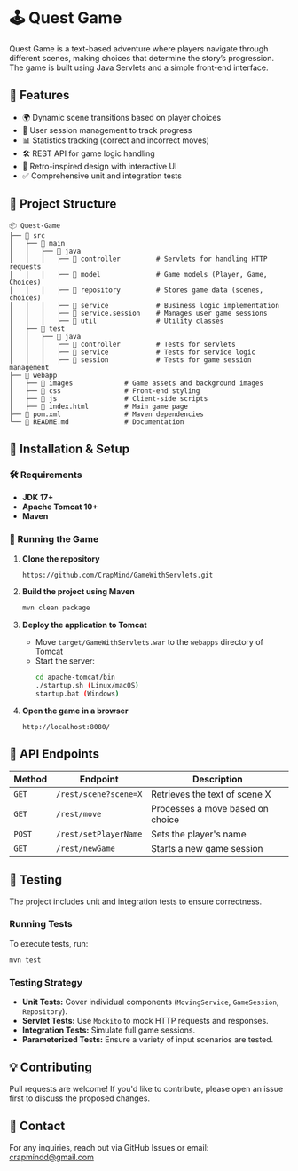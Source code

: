 # 🕹️ Quest Game

Quest Game is a text-based adventure where players navigate through different scenes, making choices that determine the story’s progression. The game is built using Java Servlets and a simple front-end interface.

## 🚀 Features

- 🌍 Dynamic scene transitions based on player choices
- 📝 User session management to track progress
- 📊 Statistics tracking (correct and incorrect moves)
- 🛠️ REST API for game logic handling
- 🎨 Retro-inspired design with interactive UI
- ✅ Comprehensive unit and integration tests

## 📂 Project Structure

```
📦 Quest-Game
├── 📁 src
│   ├── 📁 main
│   │   ├── 📁 java
│   │   │   ├── 📁 controller         # Servlets for handling HTTP requests
│   │   │   ├── 📁 model              # Game models (Player, Game, Choices)
│   │   │   ├── 📁 repository         # Stores game data (scenes, choices)
│   │   │   ├── 📁 service            # Business logic implementation
│   │   │   ├── 📁 service.session    # Manages user game sessions
│   │   │   ├── 📁 util               # Utility classes
│   ├── 📁 test
│   │   ├── 📁 java
│   │   │   ├── 📁 controller         # Tests for servlets
│   │   │   ├── 📁 service            # Tests for service logic
│   │   │   ├── 📁 session            # Tests for game session management
├── 📁 webapp
│   ├── 📁 images             # Game assets and background images
│   ├── 📁 css                # Front-end styling
│   ├── 📁 js                 # Client-side scripts
│   ├── 📝 index.html         # Main game page
├── 📝 pom.xml                # Maven dependencies
└── 📝 README.md              # Documentation
```

## 🔧 Installation & Setup

### 🛠 Requirements

- **JDK 17+**  
- **Apache Tomcat 10+**  
- **Maven**  

### 🚀 Running the Game

1. **Clone the repository**
   ```sh
   https://github.com/CrapMind/GameWithServlets.git
   ```

3. **Build the project using Maven**
   ```sh
   mvn clean package
   ```

4. **Deploy the application to Tomcat**  
   - Move `target/GameWithServlets.war` to the `webapps` directory of Tomcat  
   - Start the server:  
     ```sh
     cd apache-tomcat/bin
     ./startup.sh (Linux/macOS)
     startup.bat (Windows)
     ```

5. **Open the game in a browser**  
   ```
   http://localhost:8080/
   ```

## 📡 API Endpoints

| Method | Endpoint              | Description                          |
|--------|-----------------------|--------------------------------------|
| `GET`  | `/rest/scene?scene=X` | Retrieves the text of scene X       |
| `GET`  | `/rest/move`          | Processes a move based on choice    |
| `POST` | `/rest/setPlayerName` | Sets the player's name              |
| `GET`  | `/rest/newGame`       | Starts a new game session           |

## 🧪 Testing

The project includes unit and integration tests to ensure correctness.

### Running Tests

To execute tests, run:
```sh
mvn test
```

### Testing Strategy

- **Unit Tests:** Cover individual components (`MovingService`, `GameSession`, `Repository`).
- **Servlet Tests:** Use `Mockito` to mock HTTP requests and responses.
- **Integration Tests:** Simulate full game sessions.
- **Parameterized Tests:** Ensure a variety of input scenarios are tested.

## 💡 Contributing
Pull requests are welcome! If you'd like to contribute, please open an issue first to discuss the proposed changes.

## 🤝 Contact
For any inquiries, reach out via GitHub Issues or email: crapmindd@gmail.com

